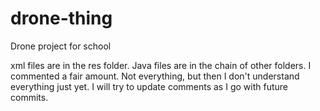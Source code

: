 # drone-thing
Drone project for school

xml files are in the res folder. Java files are in the chain of other folders. I commented a fair amount. Not everything,
but then I don't understand everything just yet. I will try to update comments as I go with future commits.
